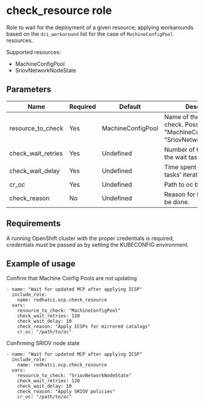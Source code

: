 # check_resource role

Role to wait for the deployment of a given resource; applying workarounds based on the `dci_workaround` list for the case of `MachineConfigPool` resources.

Supported resources:

- MachineConfigPool
- SriovNetworkNodeState

## Parameters

Name                        | Required  | Default                | Description
--------------------------- |-----------|------------------------|-----------------------------------------------------------------------
resource\_to\_check         | Yes       | MachineConfigPool      | Name of the resource to check. Possible values: "MachineConfigPool", or "SriovNetworkNodeState".
check\_wait\_retries        | Yes       | Undefined              | Number of times in which the wait task is performed.
check\_wait\_delay          | Yes       | Undefined              | Time spent between wait tasks' iterations.
cr_oc                       | Yes       | Undefined              | Path to oc binary
check\_reason               | No        | Undefined              | Reason for the check to be done.

## Requirements

A running OpenShift cluster with the proper credentials is required, credentials must be passed as by setting the KUBECONFIG environment.

## Example of usage

Confirm that Machine Config Pools are not updating
```
- name: "Wait for updated MCP after applying ICSP"
  include_role:
    name: redhatci.ocp.check_resource
  vars:
    resource_to_check: "MachineConfigPool"
    check_wait_retries: 120
    check_wait_delay: 10
    check_reason: "Apply ICSPs for mirrored catalogs"
    cr_oc: "/path/to/oc"
```

Confirming SRIOV node state
```
- name: "Wait for updated MCP after applying ICSP"
  include_role:
    name: redhatci.ocp.check_resource
  vars:
    resource_to_check: "SriovNetworkNodeState"
    check_wait_retries: 120
    check_wait_delay: 10
    check_reason: "Apply SRIOV policies"
    cr_oc: "/path/to/oc"
```
